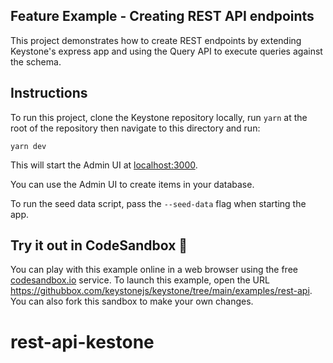 ## Feature Example - Creating REST API endpoints

This project demonstrates how to create REST endpoints by extending Keystone's express app and using the Query API to execute queries against the schema.

## Instructions

To run this project, clone the Keystone repository locally, run `yarn` at the root of the repository then navigate to this directory and run:

```shell
yarn dev
```

This will start the Admin UI at [localhost:3000](http://localhost:3000).

You can use the Admin UI to create items in your database.

To run the seed data script, pass the `--seed-data` flag when starting the app.

## Try it out in CodeSandbox 🧪

You can play with this example online in a web browser using the free [codesandbox.io](https://codesandbox.io/) service. To launch this example, open the URL <https://githubbox.com/keystonejs/keystone/tree/main/examples/rest-api>. You can also fork this sandbox to make your own changes.
# rest-api-kestone
